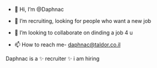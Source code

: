 - 👋 Hi, I’m @Daphnac
- 👀 I’m recruiting, looking for people who want a new job

- 💞️ I’m looking to collaborate on dinding a job 4 u
- 📫 How to reach me- daphnac@taldor.co.il

Daphnac is a ✨ recruiter ✨ i am hiring
